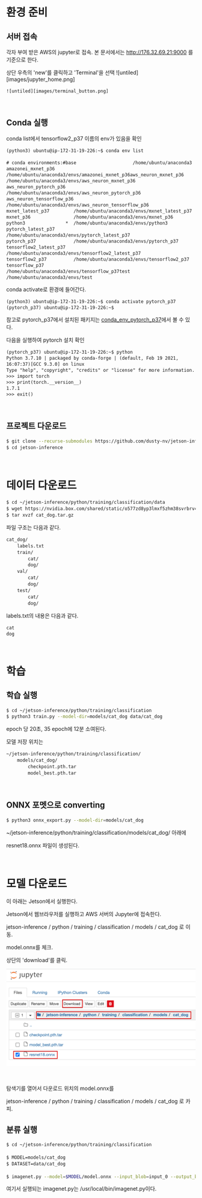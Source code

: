 # 환경 준비


## 서버 접속

각자 부여 받은 AWS의 jupyter로 접속. 본 문서에서는 http://176.32.69.21:9000 를 기준으로 한다.

상단 우측의 'new'를 클릭하고 'Terminal'을 선택
    ![untiled][images/jupyter_home.png]

    ![untiled][images/terminal_button.png]

<br>

## Conda 실행

conda list에서 tensorflow2_p37 이름의 env가 있음을 확인
```
(python3) ubuntu@ip-172-31-19-226:~$ conda env list

# conda environments:#base                     /home/ubuntu/anaconda3
amazonei_mxnet_p36       /home/ubuntu/anaconda3/envs/amazonei_mxnet_p36aws_neuron_mxnet_p36     /home/ubuntu/anaconda3/envs/aws_neuron_mxnet_p36
aws_neuron_pytorch_p36     /home/ubuntu/anaconda3/envs/aws_neuron_pytorch_p36
aws_neuron_tensorflow_p36     /home/ubuntu/anaconda3/envs/aws_neuron_tensorflow_p36
mxnet_latest_p37         /home/ubuntu/anaconda3/envs/mxnet_latest_p37
mxnet_p36                /home/ubuntu/anaconda3/envs/mxnet_p36
python3               *  /home/ubuntu/anaconda3/envs/python3
pytorch_latest_p37       /home/ubuntu/anaconda3/envs/pytorch_latest_p37
pytorch_p37              /home/ubuntu/anaconda3/envs/pytorch_p37
tensorflow2_latest_p37     /home/ubuntu/anaconda3/envs/tensorflow2_latest_p37
tensorflow2_p37          /home/ubuntu/anaconda3/envs/tensorflow2_p37
tensorflow_p37           /home/ubuntu/anaconda3/envs/tensorflow_p37test                     /home/ubuntu/anaconda3/envs/test
```

conda activate로 환경에 들어간다.
```
(python3) ubuntu@ip-172-31-19-226:~$ conda activate pytorch_p37
(pytorch_p37) ubuntu@ip-172-31-19-226:~$
```

참고로 pytorch_p37에서 설치된 패키지는 [conda_env_pytorch_p37](conda_env_pytorch_p37)에서 볼 수 있다.


다음을 실행하여 pytorch 설치 확인
```
(pytorch_p37) ubuntu@ip-172-31-19-226:~$ python
Python 3.7.10 | packaged by conda-forge | (default, Feb 19 2021, 16:07:37)[GCC 9.3.0] on linux
Type "help", "copyright", "credits" or "license" for more information.
>>> import torch
>>> print(torch.__version__)
1.7.1
>>> exit()
```

<br>

## 프로젝트 다운로드

```bash
$ git clone --recurse-submodules https://github.com/dusty-nv/jetson-inference
$ cd jetson-inference
```

<br>


# 데이터 다운로드

```bash
$ cd ~/jetson-inference/python/training/classification/data
$ wget https://nvidia.box.com/shared/static/o577zd8yp3lmxf5zhm38svrbrv45am3y.gz -O cat_dog.tar.gz
$ tar xvzf cat_dog.tar.gz
```

파일 구조는 다음과 같다.

```bash
cat_dog/
	labels.txt
	train/
		cat/
		dog/
	val/
		cat/
		dog/
	test/
		cat/
		dog/
```

labels.txt의 내용은 다음과 같다.
```
cat
dog
```

<br>

# 학습

## 학습 실행

```bash
$ cd ~/jetson-inference/python/training/classification
$ python3 train.py --model-dir=models/cat_dog data/cat_dog
```

epoch 당 20초, 35 epoch에 12분 소여된다.

모델 저장 위치는 

```bash
~/jetson-inference/python/training/classification/
	models/cat_dog/
		checkpoint.pth.tar
		model_best.pth.tar
```

<br>

## ONNX 포멧으로 converting

```bash
$ python3 onnx_export.py --model-dir=models/cat_dog
```

~/jetson-inference/python/training/classification/models/cat_dog/ 아래에 

resnet18.onnx 파일이 생성된다.

<br>

# 모델 다운로드

이 아래는 Jetson에서 실행한다.

Jetson에서 웹브라우저를 실행하고 AWS 서버의 Jupyter에 접속한다.

jetson-inference / python / training / classification / models / cat_dog 로 이동.

model.onnx를 체크.

상단의 'download'를 클릭.

![download_onnx.png](images/download_onnx.png)

<br>

탐색기를 열어서 다운로드 위치의 model.onnx를 

jetson-inference / python / training / classification / models / cat_dog 로 카피.


## 분류 실행

```bash
$ cd ~/jetson-inference/python/training/classification

$ MODEL=models/cat_dog
$ DATASET=data/cat_dog

$ imagenet.py --model=$MODEL/model.onnx --input_blob=input_0 --output_blob=output_0 --labels=$DATASET/labels.txt $DATASET/test/cat/01.jpg data/cat.jpg
```

여기서 실행되는 imagenet.py는 /usr/local/bin/imagenet.py이다.

<br>

